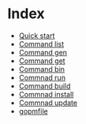 Index
=====

- [Quick start](quickstart.md)
- [Command list](list.md)
- [Command gen](gen.md)
- [Command get](get.md)
- [Command bin](bin.md)
- [Commnad run](run.md)
- [Command build](build.md)
- [Commnad install](Install.md)
- [Commnad update](Update.md)
- [gopmfile](gopmfile.md)